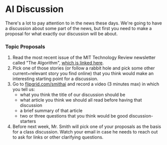 # AI Discussion
There's a lot to pay attention to in the news these days. We're going to have a discussion about some part of the news, but first you need to make a proposal for what exactly our discussion will be about.

### Topic Proposals
1. Read the most recent issue of the MIT Technology Review newsletter called "The Algorithm", [which is linked here](https://mailchi.mp/187102ca2036/4rfvjf7hka-778057?e=875ea3d054).
2. Pick one of those stories (or follow a rabbit hole and pick some other current+relevant story you find online) that you think would make an interesting starting point for a discussion. 
3. Go to [flipgrid.com/smithai](https://flipgrid.com/smithai) and record a video (3 minutes max) in which you tell us:
   - what you think the title of our discussion should be
   - what article you think we should all read before having that discussion
   - a brief summary of that article
   - two or three questions that you think would be good discussion-starters
4. Before next week, Mr. Smith will pick one of your proposals as the basis for a class discussion. Watch your email in case he needs to reach out to ask for links or other clarifying questions.
